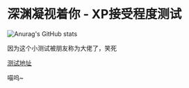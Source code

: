 # 深渊凝视着你 - XP接受程度测试

![Anurag's GitHub stats](https://github-readme-stats.vercel.app/api?username=StarInitial&show_icons=true)


因为这个小测试被朋友称为大佬了，笑死

[测试地址](https://starinitial.github.io/xpcheck)

喵呜~
